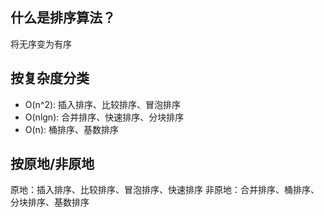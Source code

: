 ## 什么是排序算法？
将无序变为有序

## 按复杂度分类
+ O(n^2): 插入排序、比较排序、冒泡排序
+ O(nlgn): 合并排序、快速排序、分块排序
+ O(n): 桶排序、基数排序

## 按原地/非原地
原地：插入排序、比较排序、冒泡排序、快速排序
非原地：合并排序、桶排序、分块排序、基数排序